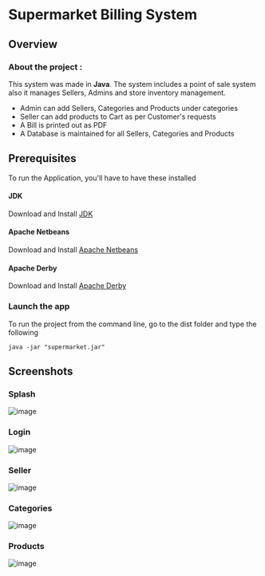 # Supermarket Billing System


## Overview
### About the project :
This system was made in **Java**.
The system includes a point of sale system also it manages Sellers, Admins and store inventory management.
* Admin can add Sellers, Categories and Products under categories
* Seller can add products to Cart as per Customer's requests
* A Bill is printed out as PDF
* A Database is maintained for all Sellers, Categories and Products





## Prerequisites
To run the Application, you'll have to have these installed
#### JDK
Download and Install [JDK](https://www.oracle.com/java/technologies/downloads)
#### Apache Netbeans
Download and Install [Apache Netbeans](https://netbeans.apache.org/download/index.html)
#### Apache Derby
Download and Install [Apache Derby](https://db.apache.org/derby/derby_downloads.html)




###  Launch the app
To run the project from the command line, go to the dist folder and type the following
```
java -jar "supermarket.jar"
```


## Screenshots
### Splash
![image](https://user-images.githubusercontent.com/89059194/143206110-abf10f19-9d97-4c04-971f-6f47f4508403.png)

### Login
![image](https://user-images.githubusercontent.com/89059194/143206380-f2731736-dc1d-4f0d-8b84-f388f2038a7b.png)

### Seller
![image](https://user-images.githubusercontent.com/89059194/143207097-e6785dd9-39e3-43c5-b1f6-c926197b650c.png)

### Categories
![image](https://user-images.githubusercontent.com/89059194/143207126-764e6e22-765d-4c59-bc35-993687d9025a.png)

### Products
![image](https://user-images.githubusercontent.com/89059194/143207177-e7198d23-9b24-4f4b-b9f3-83322380ea5e.png)
